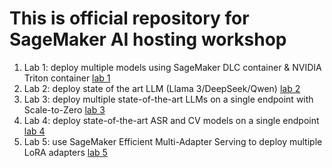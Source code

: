 # This is official repository for SageMaker AI hosting workshop

1. Lab 1: deploy multiple models using SageMaker DLC container & NVIDIA Triton container [lab 1](./lab1)
2. Lab 2: deploy state of the art LLM (Llama 3/DeepSeek/Qwen) [lab 2](./lab2)
3. Lab 3: deploy multiple state-of-the-art LLMs on a single endpoint with Scale-to-Zero [lab 3](./lab3)
4. Lab 4: deploy state-of-the-art ASR and CV models on a single endpoint [lab 4](./lab4)
5. Lab 5: use SageMaker Efficient Multi-Adapter Serving to deploy multiple LoRA adapters [lab 5](./lab5)
